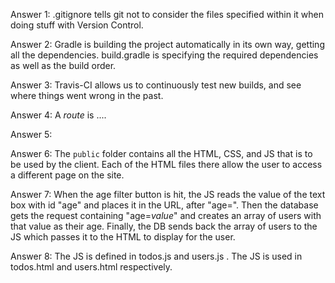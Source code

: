 Answer 1: .gitignore tells git not to consider the files specified within
          it when doing stuff with Version Control.

Answer 2: Gradle is building the project automatically in its own way, getting
          all the dependencies. build.gradle is specifying the required dependencies
          as well as the build order.

Answer 3: Travis-CI allows us to continuously test new builds, and see where
          things went wrong in the past.

Answer 4: A _route_ is ....

Answer 5: 

Answer 6: The `public` folder contains all the HTML, CSS, and 
          JS that is to be used by the client. Each of the 
          HTML files there allow the user to access a different 
          page on the site.

Answer 7: When the age filter button is hit, the JS reads 
          the value of the text box with id "age" and places it 
          in the URL, after "age=". Then the database gets 
          the request containing "age=*value*" and creates an 
          array of users with that value as their age. Finally, 
          the DB sends back the array of users to the JS which 
          passes it to the HTML to display for the user.

Answer 8: The JS is defined in todos.js and users.js .
          The JS is used in todos.html and users.html respectively.
